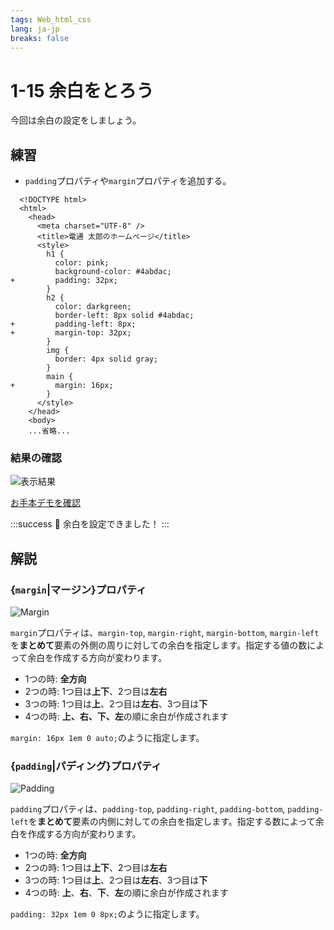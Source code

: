 ```yaml
---
tags: Web_html_css
lang: ja-jp
breaks: false
---
```


# 1-15 余白をとろう

<!-- 目標 -->
今回は余白の設定をしましょう。

## 練習

<!-- 指示 -->
 - `padding`プロパティや`margin`プロパティを追加する。

```diff=1
  <!DOCTYPE html>
  <html>
    <head>
      <meta charset="UTF-8" />
      <title>電通 太郎のホームページ</title>
      <style>
        h1 {
          color: pink;
          background-color: #4abdac;
+         padding: 32px;
        }
        h2 {
          color: darkgreen;
          border-left: 8px solid #4abdac;
+         padding-left: 8px;
+         margin-top: 32px;
        }
        img {
          border: 4px solid gray;
        }
        main {
+         margin: 16px;
        }
      </style>
    </head>
    <body>
    ...省略...
```

### 結果の確認

<!-- 結果画像 -->
![表示結果](https://uec-programming.github.io/basic_training/web-sample/img/demo1-15.png)

<!-- お手本リンク -->
[お手本デモを確認](https://uec-programming.github.io/basic_training/web-sample/demo1-15.html "デモ")

<!-- お祝い -->
:::success
:tada: 余白を設定できました！
:::


## 解説

### {`margin`|マージン}プロパティ

<!-- マージンは外側の余白。 -->

![Margin](https://uec-programming.github.io/basic_training/web-sample/img/margin.png)

<!-- まとめて"ショートハンド"！ -->
`margin`プロパティは、`margin-top`, `margin-right`, `margin-bottom`, `margin-left`を**まとめて**要素の外側の周りに対しての余白を指定します。指定する値の数によって余白を作成する方向が変わります。

 - 1つの時: **全方向**
 - 2つの時: 1つ目は**上下**、2つ目は**左右**
 - 3つの時: 1つ目は**上**、2つ目は**左右**、3つ目は**下**
 - 4つの時: **上、右、下、左**の順に余白が作成されます

`margin: 16px 1em 0 auto;`のように指定します。

<!--
参考: https://developer.mozilla.org/ja/docs/Web/CSS/margin 
-->

### {`padding`|パディング}プロパティ

<!-- マージンは外側の余白。 -->

![Padding](https://uec-programming.github.io/basic_training/web-sample/img/padding.png)

<!-- まとめて"ショートハンド"！ -->
`padding`プロパティは、`padding-top`, `padding-right`, `padding-bottom`, `padding-left`を**まとめて**要素の内側に対しての余白を指定します。指定する数によって余白を作成する方向が変わります。

 - 1つの時: **全方向**
 - 2つの時: 1つ目は**上下**、2つ目は**左右**
 - 3つの時: 1つ目は**上**、2つ目は**左右**、3つ目は**下**
 - 4つの時: **上**、**右**、**下**、**左**の順に余白が作成されます

`padding: 32px 1em 0 8px;`のように指定します。

<!-- 
参考: https://developer.mozilla.org/ja/docs/Web/CSS/padding 
-->